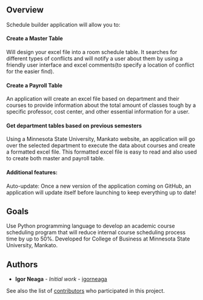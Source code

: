 ## Overview
Schedule builder application will allow you to:
#### Create a Master Table
Will design your excel file into a room schedule table. It searches for different types of conflicts and will notify a user about them by using a friendly user interface and excel comments(to specify a location of conflict for the easier find).
#### Create a Payroll Table
An application will create an excel file based on department and their courses to provide information about the total amount of classes tough by a specific professor, cost center, and other essential information for a user. 
#### Get department tables based on previous semesters
Using a Minnesota State University, Mankato website, an application will go over the selected department to execute the data about courses and create a formatted excel file. This formatted excel file is easy to read and also used to create both master and payroll table.
#### Additional features:
Auto-update: Once a new version of the application coming on GitHub, an application will update itself before launching to keep everything up to date!
## Goals
Use Python programming language  to develop an academic course scheduling program that will  reduce internal course scheduling process time by up to 50%. Developed for College of Business at Minnesota State University, Mankato.
## Authors

* **Igor Neaga** - *Initial work* - [igorneaga](https://github.com/igorneaga)

See also the list of [contributors](https://github.com/igorneaga/schedule/graphs/contributors) who participated in this project.
